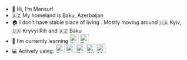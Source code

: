 - 👋 Hi, I’m Mansur!
- 🇦🇿 My homeland is Baku, Azerbaijan
- 🏠 I don't have stable place of living . Mostly moving around 🇺🇦 Kyiv, 🇺🇦 Kryvyi Rih and 🇦🇿 Baku
- 🌱 I’m currently learning <img src="https://img.shields.io/badge/Angular-DD0031?style=for-the-badge&logo=angular&logoColor=white" height="24" alt="Angular"> <img src="https://img.shields.io/badge/Svelte-4A4A55?style=for-the-badge&logo=svelte&logoColor=FF3E00" height="24" alt="Svelte">
- 💻 Actively using: <img src="https://img.shields.io/badge/TypeScript-007ACC?style=for-the-badge&logo=typescript&logoColor=white" height="24" alt="Typescript"> <img src="https://img.shields.io/badge/JavaScript-323330?style=for-the-badge&logo=javascript&logoColor=F7DF1E" height="24" alt="Javascript"> <img src="https://img.shields.io/badge/React-20232A?style=for-the-badge&logo=react&logoColor=61DAFB" height="24" alt="ReactJS"> <img src="https://img.shields.io/badge/PHP-777BB4?style=for-the-badge&logo=php&logoColor=white" height="24" alt="PHP"> <img src="https://img.shields.io/badge/MySQL-005C84?style=for-the-badge&logo=mysql&logoColor=white" height="24" alt="MySQL">
